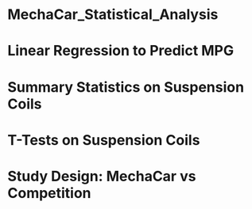 # MechaCar_Statistical_Analysis

# Linear Regression to Predict MPG

# Summary Statistics on Suspension Coils

# T-Tests on Suspension Coils

# Study Design: MechaCar vs Competition
